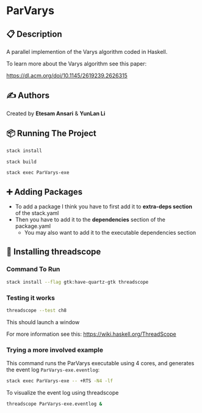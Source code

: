 # ParVarys

## 📋 Description

A parallel implemention of the Varys algorithm coded in Haskell.

To learn more about the Varys algorithm see this paper:

https://dl.acm.org/doi/10.1145/2619239.2626315

## ✍️ Authors

Created by **Etesam Ansari** & **YunLan Li**

## 📦 Running The Project

```bash
stack install
```

```bash
stack build
```

```bash
stack exec ParVarys-exe
```

## ➕ Adding Packages

- To add a package I think you have to first add it to **extra-deps section** of the stack.yaml
- Then you have to add it to the **dependencies** section of the package.yaml
  - You may also want to add it to the executable dependencies section

## 📝 Installing threadscope

### Command To Run

```bash
stack install --flag gtk:have-quartz-gtk threadscope
```

### Testing it works

```bash
threadscope --test ch8
```

This should launch a window

For more information see this: https://wiki.haskell.org/ThreadScope

### Trying a more involved example

This command runs the ParVarys executable using 4 cores, and generates the
event log `ParVarys-exe.eventlog`:

```bash
stack exec ParVarys-exe -- +RTS -N4 -lf
```

To visualize the event log using threadscope

```bash
threadscope ParVarys-exe.eventlog &
```
